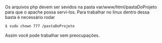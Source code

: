 Os arquivos php devem ser sevidos na pasta var/www/html/pastaDoProjeto para que o apache possa servi-los.
Para trabalhar no linux dentro dessa basta é necessário rodar 
```bash
$ sudo chown 777 /pastaDoProjeto 
```
Assim você pode trabalhar sem preocupações. 
